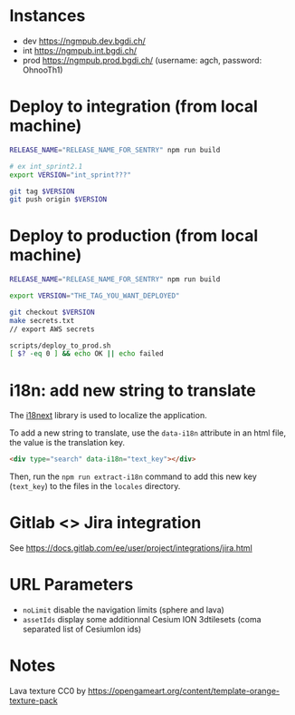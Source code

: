 # Instances

- dev https://ngmpub.dev.bgdi.ch/
- int https://ngmpub.int.bgdi.ch/
- prod https://ngmpub.prod.bgdi.ch/ (username: agch, password: OhnooTh1)

# Deploy to integration (from local machine)

```bash
RELEASE_NAME="RELEASE_NAME_FOR_SENTRY" npm run build

# ex int_sprint2.1
export VERSION="int_sprint???"

git tag $VERSION
git push origin $VERSION
```

# Deploy to production (from local machine)
```bash
RELEASE_NAME="RELEASE_NAME_FOR_SENTRY" npm run build

export VERSION="THE_TAG_YOU_WANT_DEPLOYED"

git checkout $VERSION
make secrets.txt
// export AWS secrets

scripts/deploy_to_prod.sh
[ $? -eq 0 ] && echo OK || echo failed
```

# i18n: add new string to translate

The [i18next](https://www.i18next.com/) library is used to localize the application.

To add a new string to translate, use the `data-i18n` attribute in an html file, the value is the translation key.

```html
<div type="search" data-i18n="text_key"></div>
```

Then, run the `npm run extract-i18n` command to add this new key (`text_key`) to the files in the `locales` directory.

# Gitlab <> Jira integration

See https://docs.gitlab.com/ee/user/project/integrations/jira.html

# URL Parameters
- `noLimit` disable the navigation limits (sphere and lava)
- `assetIds` display some additionnal Cesium ION 3dtilesets (coma separated list of CesiumIon ids)

# Notes

Lava texture CC0 by https://opengameart.org/content/template-orange-texture-pack
